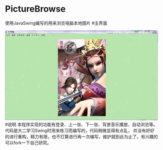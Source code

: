 # PictureBrowse
使用JavaSwing编写的用来浏览电脑本地图片
#主界面
<center><img src="https://github.com/JcMan/PictureBrowse/blob/master/imgs/01.PNG"/></center>
#说明
本程序实现的功能有登录、上一张、下一张、背景音乐播放、自动浏览等。代码是大二学习Swing时用来练习而编写的，代码稍微显得有点乱，
并没有好好的进行重构，精力有限，也不打算进行再一次编写，维护就到此为止了。有兴趣的可以fork一下自己研究。
